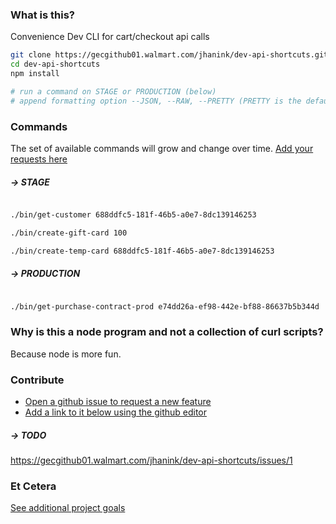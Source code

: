 ### What is this?

Convenience Dev CLI for cart/checkout api calls

```sh
git clone https://gecgithub01.walmart.com/jhanink/dev-api-shortcuts.git
cd dev-api-shortcuts
npm install
```
```sh
# run a command on STAGE or PRODUCTION (below)
# append formatting option --JSON, --RAW, --PRETTY (PRETTY is the default)
```



### Commands

The set of available commands will grow and change over time. [Add your requests here](https://gecgithub01.walmart.com/jhanink/dev-api-shortcuts/issues)

##### → STAGE

```sh

./bin/get-customer 688ddfc5-181f-46b5-a0e7-8dc139146253

./bin/create-gift-card 100

./bin/create-temp-card 688ddfc5-181f-46b5-a0e7-8dc139146253
```

##### → PRODUCTION

```sh

./bin/get-purchase-contract-prod e74dd26a-ef98-442e-bf88-86637b5b344d
```



### Why is this a node program and not a collection of curl scripts?

Because node is more fun.



### Contribute

* [Open a github issue to request a new feature](https://gecgithub01.walmart.com/jhanink/dev-api-shortcuts/issues)
* [Add a link to it below using the github editor](https://gecgithub01.walmart.com/jhanink/dev-api-shortcuts/edit/master/README.md)

##### → TODO

https://gecgithub01.walmart.com/jhanink/dev-api-shortcuts/issues/1



### Et Cetera

[See additional project goals](project-goals.md)

